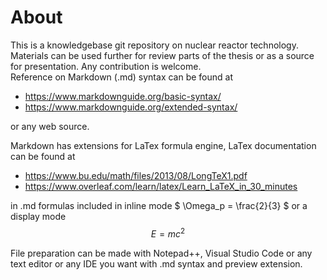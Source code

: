 # About
This is a knowledgebase git repository on nuclear reactor technology. Materials can be used further for review parts of the thesis or as a source for presentation. Any contribution is welcome.  
Reference on Markdown (.md) syntax can be found at  
- https://www.markdownguide.org/basic-syntax/
- https://www.markdownguide.org/extended-syntax/  

or any web source.  

Markdown has extensions for LaTex formula engine, LaTex documentation  can be found at  
- https://www.bu.edu/math/files/2013/08/LongTeX1.pdf
- https://www.overleaf.com/learn/latex/Learn_LaTeX_in_30_minutes

in .md formulas included in inline mode $ \Omega_p = \frac{2}{3} $ or a display mode $$ E=mc^2 $$  

File preparation can be made with Notepad++, Visual Studio Code or any text editor or any IDE you want with .md syntax and preview extension.
